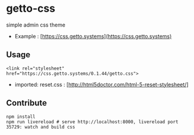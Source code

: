 # getto-css

simple admin css theme

* Example : [https://css.getto.systems](https://css.getto.systems)

## Usage

```
<link rel="stylesheet" href="https://css.getto.systems/0.1.44/getto.css">
```

* imported: reset.css : [http://html5doctor.com/html-5-reset-stylesheet/]

## Contribute

```
npm install
npm run livereload # serve http://localhost:8000, livereload port 35729: watch and build css
```
